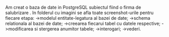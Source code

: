 Am creat o baza de date in PostgreSQL subiectul fiind o firma de salubrizare .
In folderul cu imagini se afla toate screenshot-urile pentru fiecare etapa:
->modelul entitate-legatura al bazei de date;
->schema relationala al bazei de date;
->creearea fiecarui tabel cu datele respective;
->modificarea si stergerea anumitor tabele;
->interogari;
->vederi.
